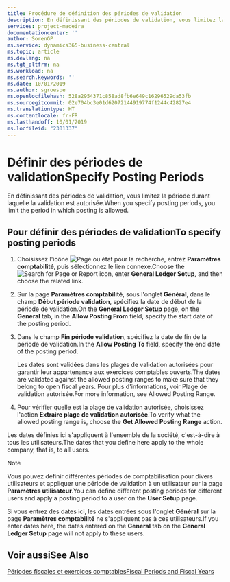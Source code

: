 ```yaml
---
title: Procédure de définition des périodes de validation
description: En définissant des périodes de validation, vous limitez la période durant laquelle la validation est autorisée.
services: project-madeira
documentationcenter: ''
author: SorenGP
ms.service: dynamics365-business-central
ms.topic: article
ms.devlang: na
ms.tgt_pltfrm: na
ms.workload: na
ms.search.keywords: ''
ms.date: 10/01/2019
ms.author: sgroespe
ms.openlocfilehash: 528a2954371c858ad8fb6e649c16296529da53fb
ms.sourcegitcommit: 02e704bc3e01d62072144919774f1244c42827e4
ms.translationtype: HT
ms.contentlocale: fr-FR
ms.lasthandoff: 10/01/2019
ms.locfileid: "2301337"
---
```

# <a name="specify-posting-periods"></a><span data-ttu-id="5e1f3-103">Définir des périodes de validation</span><span class="sxs-lookup"><span data-stu-id="5e1f3-103">Specify Posting Periods</span></span>
<span data-ttu-id="5e1f3-104">En définissant des périodes de validation, vous limitez la période durant laquelle la validation est autorisée.</span><span class="sxs-lookup"><span data-stu-id="5e1f3-104">When you specify posting periods, you limit the period in which posting is allowed.</span></span>  

## <a name="to-specify-posting-periods"></a><span data-ttu-id="5e1f3-105">Pour définir des périodes de validation</span><span class="sxs-lookup"><span data-stu-id="5e1f3-105">To specify posting periods</span></span>  

1.  <span data-ttu-id="5e1f3-106">Choisissez l'icône ![Page ou état pour la recherche](../../media/ui-search/search_small.png "icône Page ou état pour la recherche"), entrez **Paramètres comptabilité**, puis sélectionnez le lien connexe.</span><span class="sxs-lookup"><span data-stu-id="5e1f3-106">Choose the ![Search for Page or Report](../../media/ui-search/search_small.png "Search for Page or Report icon") icon, enter **General Ledger Setup**, and then choose the related link.</span></span>  
2.  <span data-ttu-id="5e1f3-107">Sur la page **Paramètres comptabilité**, sous l'onglet **Général**, dans le champ **Début période validation**, spécifiez la date de début de la période de validation.</span><span class="sxs-lookup"><span data-stu-id="5e1f3-107">On the **General Ledger Setup** page, on the **General** tab, in the **Allow Posting From** field, specify the start date of the posting period.</span></span>  
3.  <span data-ttu-id="5e1f3-108">Dans le champ **Fin période validation**, spécifiez la date de fin de la période de validation.</span><span class="sxs-lookup"><span data-stu-id="5e1f3-108">In the **Allow Posting To** field, specify the end date of the posting period.</span></span>  

    <span data-ttu-id="5e1f3-109">Les dates sont validées dans les plages de validation autorisées pour garantir leur appartenance aux exercices comptables ouverts.</span><span class="sxs-lookup"><span data-stu-id="5e1f3-109">The dates are validated against the allowed posting ranges to make sure that they belong to open fiscal years.</span></span> <span data-ttu-id="5e1f3-110">Pour plus d'informations, voir Plage de validation autorisée.</span><span class="sxs-lookup"><span data-stu-id="5e1f3-110">For more information, see Allowed Posting Range.</span></span>  

4.  <span data-ttu-id="5e1f3-111">Pour vérifier quelle est la plage de validation autorisée, choisissez l'action **Extraire plage de validation autorisée**.</span><span class="sxs-lookup"><span data-stu-id="5e1f3-111">To verify what the allowed posting range is, choose the **Get Allowed Posting Range** action.</span></span>  

<span data-ttu-id="5e1f3-112">Les dates définies ici s'appliquent à l'ensemble de la société, c'est-à-dire à tous les utilisateurs.</span><span class="sxs-lookup"><span data-stu-id="5e1f3-112">The dates that you define here apply to the whole company, that is, to all users.</span></span>  

> [!NOTE]  
>  <span data-ttu-id="5e1f3-113">Vous pouvez définir différentes périodes de comptabilisation pour divers utilisateurs et appliquer une période de validation à un utilisateur sur la page **Paramètres utilisateur**.</span><span class="sxs-lookup"><span data-stu-id="5e1f3-113">You can define different posting periods for different users and apply a posting period to a user on the **User Setup** page.</span></span>

<span data-ttu-id="5e1f3-114">Si vous entrez des dates ici, les dates entrées sous l'onglet **Général** sur la page **Paramètres comptabilité** ne s'appliquent pas à ces utilisateurs.</span><span class="sxs-lookup"><span data-stu-id="5e1f3-114">If you enter dates here, the dates entered on the **General** tab on the **General Ledger Setup** page will not apply to these users.</span></span>  

## <a name="see-also"></a><span data-ttu-id="5e1f3-115">Voir aussi</span><span class="sxs-lookup"><span data-stu-id="5e1f3-115">See Also</span></span>  
 [<span data-ttu-id="5e1f3-116">Périodes fiscales et exercices comptables</span><span class="sxs-lookup"><span data-stu-id="5e1f3-116">Fiscal Periods and Fiscal Years</span></span>](fiscal-periods-and-fiscal-years.md)
